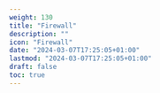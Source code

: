 ```yaml
---
weight: 130
title: "Firewall"
description: ""
icon: "Firewall"
date: "2024-03-07T17:25:05+01:00"
lastmod: "2024-03-07T17:25:05+01:00"
draft: false
toc: true
---
```

